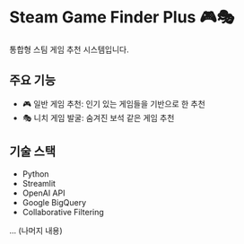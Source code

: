 # Steam Game Finder Plus 🎮🎭

통합형 스팀 게임 추천 시스템입니다.

## 주요 기능
- 🎮 일반 게임 추천: 인기 있는 게임들을 기반으로 한 추천
- 🎭 니치 게임 발굴: 숨겨진 보석 같은 게임 추천

## 기술 스택
- Python
- Streamlit
- OpenAI API
- Google BigQuery
- Collaborative Filtering

... (나머지 내용)
